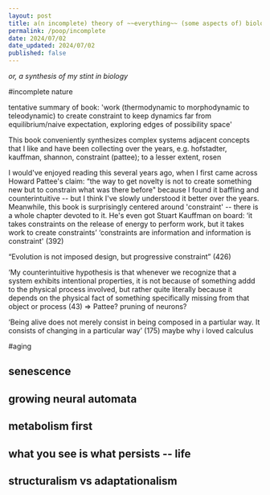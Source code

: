 ```yaml
---
layout: post
title: a(n incomplete) theory of ~~everything~~ (some aspects of) biology
permalink: /poop/incomplete
date: 2024/07/02
date_updated: 2024/07/02
published: false
---
```


_or, a synthesis of my stint in biology_


#incomplete nature

tentative summary of book: 'work (thermodynamic to morphodynamic to teleodynamic) to create constraint to keep dynamics far from equilibrium/naive expectation, exploring edges of possibility space'

This book conveniently synthesizes complex systems adjacent concepts that I like and have been collecting over the years, e.g. hofstadter, kauffman, shannon, constraint (pattee); to a lesser extent, rosen

I would've enjoyed reading this several years ago, when I first came across Howard Pattee's claim: “the way to get novelty is not to create something new but to constrain what was there before" because I found it baffling and counterintuitive -- but I think I've slowly understood it better over the years. Meanwhile, this book is surprisingly centered around 'constraint' -- there is a whole chapter devoted to it. He's even got Stuart Kauffman on board: ‘it takes constraints on the release of energy to perform work, but it takes work to create constraints’
‘constraints are information and information is constraint' (392)

“Evolution is not imposed design, but progressive constraint” (426)

‘My counterintuitive hypothesis is that whenever we recognize that a system exhibits intentional properties, it is not because of something addd to the physical process involved, but rather quite literally because it depends on the physical fact of something specifically missing from that object or process (43)
=> Pattee? pruning of neurons?

‘Being alive does not merely consist in being composed in a partiular way. It consists of changing in a particular way’ (175)
maybe why i loved calculus


#aging

## senescence

## growing neural automata

## metabolism first

## what you see is what persists -- life

## structuralism vs adaptationalism 